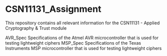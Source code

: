 # CSN11131_Assignment

This repository contains all relevant information for the CSN11131 - Applied Cryptography & Trust module 

AVR_Spec      Specifications of the Atmel AVR microcontroller that is used for testing lightweight ciphers
MSP_Spec      Specifications of the Texas Instruments MSP microcontroller that is used for testing lightweight ciphers

